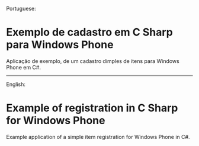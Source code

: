 Portuguese:  
# Exemplo de cadastro em C Sharp para Windows Phone    

Aplicação de exemplo, de um cadastro dimples de itens para Windows Phone em C#.  
_______________________________________________________________________________________
English:  
# Example of registration in C Sharp for Windows Phone  

Example application of a simple item registration for Windows Phone in C#.  
